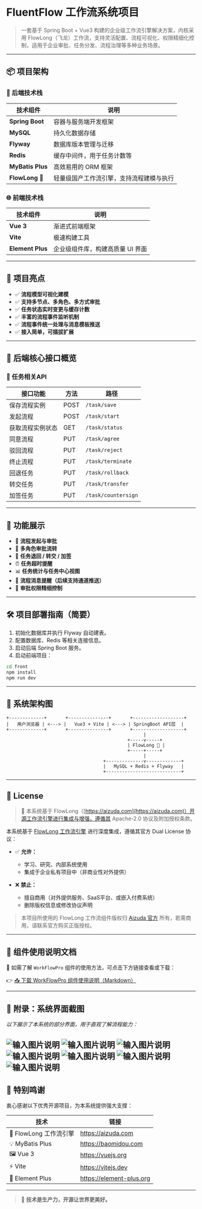 # FluentFlow 工作流系统项目

> 一套基于 Spring Boot + Vue3 构建的企业级工作流引擎解决方案，内核采用 FlowLong（飞龙）工作流，支持灵活配置、流程可视化、权限精细化控制，适用于企业审批、任务分发、流程治理等多种业务场景。

---

## 📦 项目架构

### 🔧 后端技术栈

| 技术组件         | 说明 |
|------------------|------|
| **Spring Boot**  | 容器与服务端开发框架 |
| **MySQL**        | 持久化数据存储 |
| **Flyway**       | 数据库版本管理与迁移 |
| **Redis**        | 缓存中间件，用于任务计数等 |
| **MyBatis Plus** | 高效易用的 ORM 框架 |
| **FlowLong** 🐉  | 轻量级国产工作流引擎，支持流程建模与执行 |

### 🌐 前端技术栈

| 技术组件         | 说明 |
|------------------|------|
| **Vue 3**        | 渐进式前端框架 |
| **Vite**         | 极速构建工具 |
| **Element Plus** | 企业级组件库，构建高质量 UI 界面 |

---

## 🚀 项目亮点

- ✅ **流程模型可视化建模**
- ✅ **支持多节点、多角色、多方式审批**
- ✅ **任务状态实时变更与缓存计数**
- ✅ **丰富的流程事件监听机制**
- ✅ **流程事件统一处理与消息模板推送**
- ✅ **接入简单，可插拔扩展**

---

## 📌 后端核心接口概览

### 📁 任务相关API

| 接口功能           | 方法 | 路径                                 |
|--------------------|------|--------------------------------------|
| 保存流程实例       | POST | `/task/save`                         |
| 发起流程           | POST | `/task/start`                        |
| 获取流程实例状态   | GET  | `/task/status`                      |
| 同意流程           | PUT  | `/task/agree`                       |
| 驳回流程           | PUT  | `/task/reject`                      |
| 终止流程           | PUT  | `/task/terminate`                   |
| 回退任务           | PUT  | `/task/rollback`                    |
| 转交任务           | PUT  | `/task/transfer`                    |
| 加签任务           | PUT  | `/task/countersign`                 |

---

## 💼 功能展示

- 🧾 **流程发起与审批**
- 👥 **多角色审批流转**
- 🔁 **任务退回 / 转交 / 加签**
- ⏰ **任务超时提醒**
- 📊 **任务统计与任务中心视图**
- 🔔 **流程消息提醒（后续支持通道推送）**
- 🔐 **审批权限精细控制**

---

## 🛠️ 项目部署指南（简要）

1. 初始化数据库并执行 Flyway 自动建表。
2. 配置数据库、Redis 等相关连接信息。
3. 启动后端 Spring Boot 服务。
4. 启动前端项目：

```bash
cd front
npm install
npm run dev
``` 
---

## 🔮 系统架构图

```text
+-------------+       +---------------+       +-------------------+
|   用户浏览器 | <---> |   Vue3 + Vite | <---> | SpringBoot API层  |
+-------------+       +---------------+       +-------------------+
                                                   |
                                             +-----v-----+
                                             | FlowLong 🐉 |
                                             +-----+-----+
                                                   |
                                    +--------------v-------------+
                                    |   MySQL + Redis + Flyway   |
                                    +----------------------------+
```

--- 

## 📄 License

> 🚀 本系统基于 FlowLong（[https://aizuda.com](https://aizuda.com)）开源工作流引擎进行集成与增强，遵循其 Apache-2.0 协议及附加授权条款。

本系统基于 [FlowLong 工作流引擎](https://aizuda.com) 进行深度集成，遵循其官方 Dual License 协议：

- ✅ **允许：**
  - 学习、研究、内部系统使用
  - 集成于企业私有项目中（非商业性对外提供）

- ❌ **禁止：**
  - 擅自商用（对外提供服务、SaaS平台、或嵌入付费系统）
  - 删除版权信息或修改协议声明

> 本项目所使用的 FlowLong 工作流组件版权归 [Aizuda 官方](https://aizuda.com) 所有，若需商用，请联系官方购买正版授权。

---

## 🧰 组件使用说明文档

📘 如需了解 `WorkFlowPro` 组件的使用方法，可点击下方链接查看或下载：

👉 [📥 下载 WorkFlowPro 组件使用说明（Markdown）](./back/docs/WorkFlowPro_Usage.md)

---

## 📎 附录：系统界面截图

_以下展示了本系统的部分界面，用于直观了解流程能力：_

![输入图片说明](.image/common/wechat_2025-08-01_165115_683.png)
![输入图片说明](.image/common/wechat_2025-08-01_164723_364.png)
![输入图片说明](.image/common/wechat_2025-08-01_164847_351.png)
![输入图片说明](.image/common/wechat_2025-08-01_164911_584.png)
![输入图片说明](.image/common/wechat_2025-08-01_164942_281.png)
![输入图片说明](.image/common/wechat_2025-08-01_165022_832.png)
![输入图片说明](.image/common/wechat_2025-08-01_165057_634.png)
---

## 🙌 特别鸣谢

衷心感谢以下优秀开源项目，为本系统提供强大支撑：

| 技术 | 链接 |
|------|------|
| 🐉 FlowLong 工作流引擎 | https://aizuda.com |
| 💡 MyBatis Plus | https://baomidou.com |
| 🖼️ Vue 3 | https://vuejs.org |
| ⚡ Vite | https://vitejs.dev |
| 🧩 Element Plus | https://element-plus.org |

---

> 💬 **技术是生产力，开源让世界更美好。**